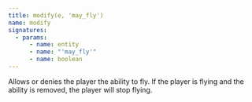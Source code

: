 ```yaml
---
title: modify(e, 'may_fly')
name: modify
signatures:
  - params:
      - name: entity
      - name: "'may_fly'"
      - name: boolean
---
```


Allows or denies the player the ability to fly. If the player is flying and the
ability is removed, the player will stop flying.
